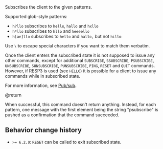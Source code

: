 Subscribes the client to the given patterns.

Supported glob-style patterns:

* `h?llo` subscribes to `hello`, `hallo` and `hxllo`
* `h*llo` subscribes to `hllo` and `heeeello`
* `h[ae]llo` subscribes to `hello` and `hallo,` but not `hillo`

Use `\` to escape special characters if you want to match them verbatim.

Once the client enters the subscribed state it is not supposed to issue any other commands, except for additional `SUBSCRIBE`, `SSUBSCRIBE`, `PSUBSCRIBE`, `UNSUBSCRIBE`, `SUNSUBSCRIBE`, `PUNSUBSCRIBE`, `PING`, `RESET` and `QUIT` commands.
However, if RESP3 is used (see `HELLO`) it is possible for a client to issue any commands while in subscribed state.

For more information, see [Pub/sub](/docs/manual/pubsub/).

@return

When successful, this command doesn't return anything.
Instead, for each pattern, one message with the first element being the string "psubscribe" is pushed as a confirmation that the command succeeded.

## Behavior change history

*   `>= 6.2.0`: `RESET` can be called to exit subscribed state.

